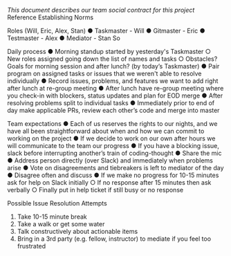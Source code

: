 _This document describes our team social contract for this project_
Reference Establishing Norms

Roles (Will, Eric, Alex, Stan)
● Taskmaster - Will
● Gitmaster - Eric
● Testmaster - Alex
● Mediator - Stan So

Daily process
● Morning standup started by yesterday's Taskmaster
○ New roles assigned going down the list of names and tasks
○ Obstacles? Goals for morning session and after lunch? (by today’s Taskmaster)
● Pair program on assigned tasks or issues that we weren't able to resolve individually
● Record issues, problems, and features we want to add right after lunch at re-group meeting
● After lunch have re-group meeting where you check-in with blockers, status updates and
plan for EOD merge
● After resolving problems split to individual tasks
● Immediately prior to end of day make applicable PRs, review each other’s code and
merge into master

Team expectations
● Each of us reserves the rights to our nights, and we have all been
straightforward about when and how we can commit to working on the project
● If we decide to work on our own after hours we will communicate to the team our progress
● If you have a blocking issue, slack before interrupting another’s train of coding-thought
● Share the mic
● Address person directly (over Slack) and immediately when problems arise
● Vote on disagreements and tiebreakers is left to mediator of the day
● Disagree often and discuss
● If we make no progress for 10-15 minutes ask for help on Slack initially
○ If no response after 15 minutes then ask verbally
○ Finally put in help ticket if still busy or no response

Possible Issue Resolution Attempts

1. Take 10-15 minute break
2. Take a walk or get some water
3. Talk constructively about actionable items
4. Bring in a 3rd party (e.g. fellow, instructor) to mediate if you feel too frustrated
